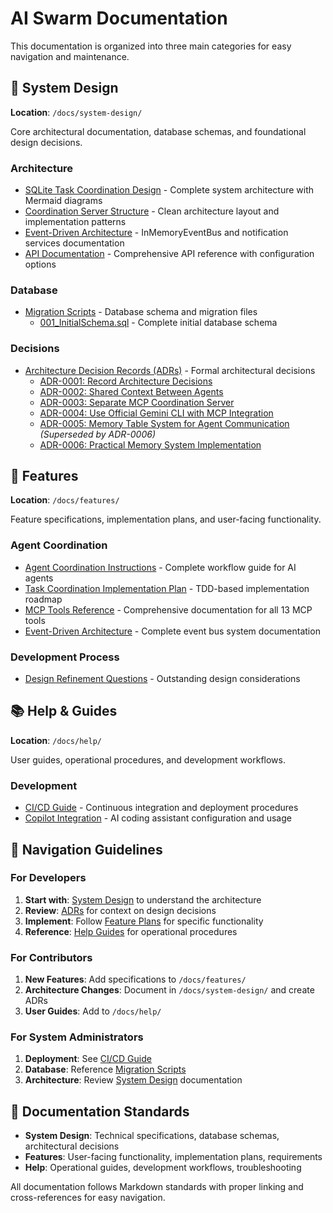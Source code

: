 # AI Swarm Documentation

This documentation is organized into three main categories for easy navigation and maintenance.

## 📐 System Design

**Location**: `/docs/system-design/`

Core architectural documentation, database schemas, and foundational design decisions.

### Architecture

- [SQLite Task Coordination Design](system-design/sqlite-task-coordination-design.md) - Complete system architecture with Mermaid diagrams
- [Coordination Server Structure](system-design/coordination-server-structure.md) - Clean architecture layout and implementation patterns
- [Event-Driven Architecture](system-design/event-driven-architecture.md) - InMemoryEventBus and notification services documentation
- [API Documentation](system-design/api-documentation.md) - Comprehensive API reference with configuration options

### Database

- [Migration Scripts](system-design/migration-scripts/) - Database schema and migration files
  - [001_InitialSchema.sql](system-design/migration-scripts/001_InitialSchema.sql) - Complete initial database schema

### Decisions

- [Architecture Decision Records (ADRs)](system-design/adr/) - Formal architectural decisions
  - [ADR-0001: Record Architecture Decisions](system-design/adr/0001-record-architecture-decisions.md)
  - [ADR-0002: Shared Context Between Agents](system-design/adr/0002-shared-context-between-agents.md)
  - [ADR-0003: Separate MCP Coordination Server](system-design/adr/0003-separate-mcp-coordination-server.md)
  - [ADR-0004: Use Official Gemini CLI with MCP Integration](system-design/adr/0004-gemini-cli-mcp-integration.md)
  - [ADR-0005: Memory Table System for Agent Communication](system-design/adr/0005-memory-table-system.md) *(Superseded by ADR-0006)*
  - [ADR-0006: Practical Memory System Implementation](system-design/adr/0006-practical-memory-system.md)

## 🚀 Features

**Location**: `/docs/features/`

Feature specifications, implementation plans, and user-facing functionality.

### Agent Coordination

- [Agent Coordination Instructions](features/agent-coordination-prompt.md) - Complete workflow guide for AI agents
- [Task Coordination Implementation Plan](features/sqlite-task-coordination-plan.md) - TDD-based implementation roadmap
- [MCP Tools Reference](features/mcp-tools-reference.md) - Comprehensive documentation for all 13 MCP tools
- [Event-Driven Architecture](system-design/event-driven-architecture.md) - Complete event bus system documentation

### Development Process

- [Design Refinement Questions](features/design-refinement-questions.md) - Outstanding design considerations

## 📚 Help & Guides

**Location**: `/docs/help/`

User guides, operational procedures, and development workflows.

### Development

- [CI/CD Guide](help/CICD.md) - Continuous integration and deployment procedures
- [Copilot Integration](help/COPILOT.md) - AI coding assistant configuration and usage

## 🧭 Navigation Guidelines

### For Developers

1. **Start with**: [System Design](system-design/) to understand the architecture
2. **Review**: [ADRs](system-design/adr/) for context on design decisions
3. **Implement**: Follow [Feature Plans](features/) for specific functionality
4. **Reference**: [Help Guides](help/) for operational procedures

### For Contributors

1. **New Features**: Add specifications to `/docs/features/`
2. **Architecture Changes**: Document in `/docs/system-design/` and create ADRs
3. **User Guides**: Add to `/docs/help/`

### For System Administrators

1. **Deployment**: See [CI/CD Guide](help/CICD.md)
2. **Database**: Reference [Migration Scripts](system-design/migration-scripts/)
3. **Architecture**: Review [System Design](system-design/) documentation

## 📝 Documentation Standards

- **System Design**: Technical specifications, database schemas, architectural decisions
- **Features**: User-facing functionality, implementation plans, requirements
- **Help**: Operational guides, development workflows, troubleshooting

All documentation follows Markdown standards with proper linking and cross-references for easy navigation.

